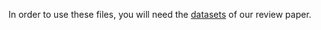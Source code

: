 In order to use these files, you will need the [datasets](http://www.uco.es/grupos/ayrna/ucobigfiles/datasets-orreview.zip) of our review paper.
